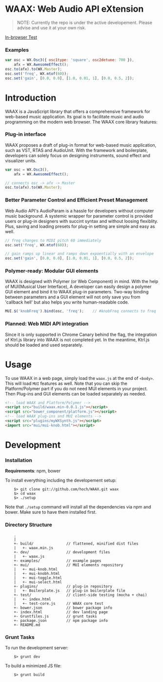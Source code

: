 # WAAX: Web Audio API eXtension

> NOTE: Currently the repo is under the active developement. Please advise and use it at your own risk.

<!-- travis build image -->

[In-browser Test](#)

### Examples

```javascript
var osc = WX.Osc3({ osc1type: 'square', osc2detune: 700 }),
    afx = WX.AwesomeEffect();
osc.to(afx).to(WX.Master);   
osc.set('freq', WX.mtof(60));
osc.set('gain', [0.0, 0.0], [1.0, 0.01, 1], [0.0, 0.5, 2]);
```


# Introduction
WAAX is a JavaScript library that offers a comprehensive framework for web-based music application. Its goal is to facilitate music and audio programming on the modern web browser. The WAAX core library features:

### Plug-in interface
WAAX proposes a draft of plug-in format for web-based music application, such as VST, RTAS and AudioUnit. With the framework and boilerplate, developers can solely focus on designing instruments, sound effect and visualizer units.

```javascript
var osc = WX.Osc3(),
    afx = WX.AwesomeEffect();

// connects osc -> afx -> Master    
osc.to(afx).to(WX.Master);              
```

### Better Parameter Control and Efficient Preset Management
Web Audio API's AudioParam is a hassle for developers without computer music background. A systemic wrapper for parameter control is provided users or plug-in designers with succint syntax and without loosing flexiblity. Plus, saving and loading presets for plug-in setting are simple and easy as well.

```javascript
// freq changes to MIDI pitch 60 immediately
osc.set('freq', WX.mtof(60));

// gain ramps up linear and ramps down expoentially with an envelope
osc.set('gain', [0.0, 0.0], [1.0, 0.01, 1], [0.0, 0.5, 2]);
```

### Polymer-ready: Modular GUI elements
WAAX is designed with Polymer (or Web Component) in mind. With the help of MUI(Musical User Interface), A developer can easily design a polymer GUI element and bind it to WAAX plug-in parameters. Two-way binding between parameters and a GUI element will not only save you from 'callback hell' but also helps you write human-readable code.

```javascript
MUI.$('knobFreq').bind(osc, 'freq');    // #knobFreq connects to freq
```

### Planned: Web MIDI API integration
Since it is only supported in Chrome Canary behind the flag, the integration of Ktrl.js library into WAAX is not completed yet. In the meantime, Ktrl.js should be loaded and used separately.


# Usage

To use WAAX in a web page, simply load the `waax.js` at the end of `<body>`. This will load `MUI` features as well. Note that you can skip the Platform/Polymer part if you do not need MUI elements in your project. Then Plug-ins and GUI elements can be loaded separately as needed.

```html
<!-- load WAAX and Platform/Polymer -->
<script src="build/waax.min-0.0.1.js"></script>
<script src="bower_component/platform.js"></script>
<!-- load WAAX plug-ins and MUI elements -->
<script src="plugins/myWXSynth.js"></script>
<import src="mui/mui-knob.html"></script>
```


# Development

### Installation

__Requirements__: npm, bower

To install everything including the developement setup:

        $> git clone git://github.com/hoch/WAAX.git waax
        $> cd waax
        $> ./setup

Note that `./setup` command will install all the dependencies via npm and bower. Make sure to have them installed first.

### Directory Structure

        .
        |
        +- build/               // flattened, minified dist files
        |   +- waax.min.js
        +- dev/                 // development files
        |   +- waax.js
        +- examples/            // example pages
        +- mui/                 // MUI elements repository
        |   +- mui-knob.html
        |   +- mui-knobh.html
        |   +- mui-toggle.html
        |   +- mui-select.html
        +- plugins/             // plug-in repository
        |   +- Boilerplate.js   // plug-in boilerplate file 
        +- test/                // client-side testing (mocha + chai)
        |   +- index.html
        |   +- test-core.js     // WAAX core test
        +- bower.json           // bower package info
        +- index.html           // dev landing page
        +- Gruntfiles.js        // grunt tasks
        +- package.json         // npm package info
        +- README.md

### Grunt Tasks

To run the development server:

        $> grunt dev

To build a minimized JS file:

        $> grunt build

